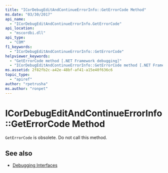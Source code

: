 ```yaml
---
title: "ICorDebugEditAndContinueErrorInfo::GetErrorCode Method"
ms.date: "03/30/2017"
api_name: 
  - "ICorDebugEditAndContinueErrorInfo.GetErrorCode"
api_location: 
  - "mscordbi.dll"
api_type: 
  - "COM"
f1_keywords: 
  - "ICorDebugEditAndContinueErrorInfo::GetErrorCode"
helpviewer_keywords: 
  - "GetErrorCode method [.NET Framework debugging]"
  - "ICorDebugEditAndContinueErrorInfo::GetErrorCode method [.NET Framework debugging]"
ms.assetid: 2f82fb2c-a42e-48bf-af41-a15e40f636c6
topic_type: 
  - "apiref"
author: "rpetrusha"
ms.author: "ronpet"
---
```

# ICorDebugEditAndContinueErrorInfo::GetErrorCode Method
`GetErrorCode` is obsolete. Do not call this method.  
  
## See also

- [Debugging Interfaces](../../../../docs/framework/unmanaged-api/debugging/debugging-interfaces.md)
